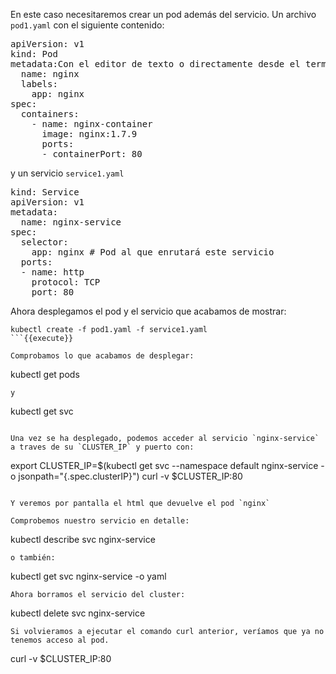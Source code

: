 En este caso necesitaremos crear un pod además del servicio. Un archivo `pod1.yaml` con el siguiente contenido:

<pre class="file">
apiVersion: v1
kind: Pod
metadata:Con el editor de texto o directamente desde el terminal, crear u
  name: nginx
  labels:
    app: nginx
spec:
  containers:
    - name: nginx-container
      image: nginx:1.7.9
      ports:
      - containerPort: 80
</pre>

y un servicio `service1.yaml`

<pre class="file">
kind: Service
apiVersion: v1
metadata:
  name: nginx-service
spec:
  selector:
    app: nginx # Pod al que enrutará este servicio
  ports:
  - name: http
    protocol: TCP
    port: 80
</pre>

Ahora desplegamos el pod y el servicio que acabamos de mostrar:

```
kubectl create -f pod1.yaml -f service1.yaml
```{{execute}}

Comprobamos lo que acabamos de desplegar:
```
kubectl get pods
```{{execute}}
y
```
kubectl get svc
```{{execute}}

Una vez se ha desplegado, podemos acceder al servicio `nginx-service` a traves de su `CLUSTER_IP` y puerto con:
```
export CLUSTER_IP=$(kubectl get svc --namespace default nginx-service -o jsonpath="{.spec.clusterIP}")
curl -v $CLUSTER_IP:80
```{{execute}}

Y veremos por pantalla el html que devuelve el pod `nginx`

Comprobemos nuestro servicio en detalle:
```
kubectl describe svc nginx-service
```{{execute}}
o también:
```
kubectl get svc nginx-service -o yaml
```{{execute}}
Ahora borramos el servicio del cluster:
```
kubectl delete svc nginx-service
```{{execute}}
Si volvieramos a ejecutar el comando curl anterior, veríamos que ya no tenemos acceso al pod.
```
curl -v $CLUSTER_IP:80
```{{execute}}